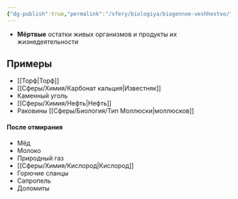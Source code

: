 ```yaml
---
{"dg-publish":true,"permalink":"/sfery/biologiya/biogennoe-veshhestvo/","tags":["Экология"]}
---
```


- **Мёртвые** остатки живых организмов и продукты их жизнедеятельности 
## Примеры 
- [[Торф\|Торф]] 
- [[Сферы/Химия/Карбонат кальция\|Известняк]] 
- Каменный уголь 
- [[Сферы/Химия/Нефть\|Нефть]] 
- Раковины [[Сферы/Биология/Тип Моллюски\|моллюсков]]
#### После отмирания 
- Мёд
- Молоко 
- Природный газ 
- [[Сферы/Химия/Кислород\|Кислород]]
- Горючие сланцы 
- Сапропель
- Доломиты 